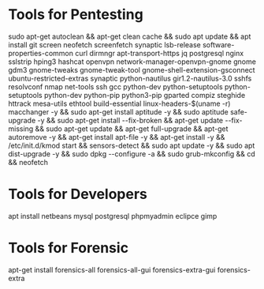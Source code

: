  # Tools for Pentesting

  sudo apt-get autoclean && apt-get clean cache && sudo apt update && apt install git screen neofetch screenfetch synaptic lsb-release software-properties-common curl dirmngr apt-transport-https jq postgresql nginx sslstrip hping3 hashcat openvpn network-manager-openvpn-gnome gnome gdm3 gnome-tweaks gnome-tweak-tool gnome-shell-extension-gsconnect ubuntu-restricted-extras synaptic python-nautilus gir1.2-nautilus-3.0 sshfs resolvconf nmap net-tools ssh gcc python-dev python-setuptools python-setuptools python-dev python-pip python3-pip gparted compiz steghide httrack mesa-utils ethtool build-essential linux-headers-$(uname -r) macchanger -y && sudo apt-get install aptitude -y && sudo aptitude safe-upgrade -y && sudo apt-get install --fix-broken && apt-get update --fix-missing && sudo apt-get update && apt-get full-upgrade && apt-get autoremove -y && apt-get install apt-file -y && apt-get install -y && /etc/init.d/kmod start && sensors-detect && sudo apt update -y && sudo apt dist-upgrade -y && sudo dpkg --configure -a && sudo grub-mkconfig && cd && neofetch

 # Tools for Developers
  
  apt install netbeans mysql postgresql phpmyadmin eclipce gimp
  
  
 # Tools for Forensic
  
  apt-get install forensics-all forensics-all-gui forensics-extra-gui forensics-extra
